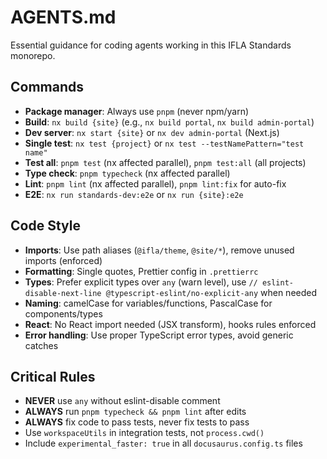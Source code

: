 # AGENTS.md

Essential guidance for coding agents working in this IFLA Standards monorepo.

## Commands
- **Package manager**: Always use `pnpm` (never npm/yarn)
- **Build**: `nx build {site}` (e.g., `nx build portal`, `nx build admin-portal`)
- **Dev server**: `nx start {site}` or `nx dev admin-portal` (Next.js)
- **Single test**: `nx test {project}` or `nx test --testNamePattern="test name"`
- **Test all**: `pnpm test` (nx affected parallel), `pnpm test:all` (all projects)
- **Type check**: `pnpm typecheck` (nx affected parallel)
- **Lint**: `pnpm lint` (nx affected parallel), `pnpm lint:fix` for auto-fix
- **E2E**: `nx run standards-dev:e2e` or `nx run {site}:e2e`

## Code Style
- **Imports**: Use path aliases (`@ifla/theme`, `@site/*`), remove unused imports (enforced)
- **Formatting**: Single quotes, Prettier config in `.prettierrc`
- **Types**: Prefer explicit types over `any` (warn level), use `// eslint-disable-next-line @typescript-eslint/no-explicit-any` when needed
- **Naming**: camelCase for variables/functions, PascalCase for components/types
- **React**: No React import needed (JSX transform), hooks rules enforced
- **Error handling**: Use proper TypeScript error types, avoid generic catches

## Critical Rules
- **NEVER** use `any` without eslint-disable comment
- **ALWAYS** run `pnpm typecheck && pnpm lint` after edits
- **ALWAYS** fix code to pass tests, never fix tests to pass
- Use `workspaceUtils` in integration tests, not `process.cwd()`
- Include `experimental_faster: true` in all `docusaurus.config.ts` files